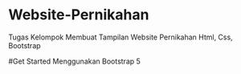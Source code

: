 # Website-Pernikahan
Tugas Kelompok Membuat Tampilan Website Pernikahan Html, Css, Bootstrap

#Get Started
Menggunakan Bootstrap 5
